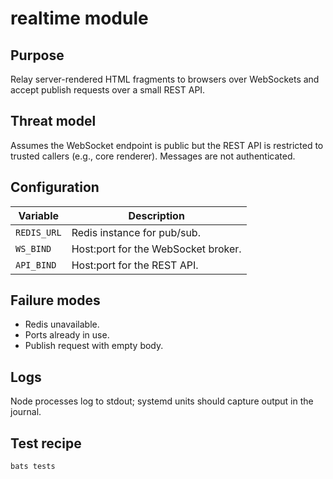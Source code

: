 # realtime module

## Purpose
Relay server-rendered HTML fragments to browsers over WebSockets and accept
publish requests over a small REST API.

## Threat model
Assumes the WebSocket endpoint is public but the REST API is restricted to
trusted callers (e.g., core renderer). Messages are not authenticated.

## Configuration
| Variable | Description |
| --- | --- |
| `REDIS_URL` | Redis instance for pub/sub. |
| `WS_BIND` | Host:port for the WebSocket broker. |
| `API_BIND` | Host:port for the REST API. |

## Failure modes
* Redis unavailable.
* Ports already in use.
* Publish request with empty body.

## Logs
Node processes log to stdout; systemd units should capture output in the
journal.

## Test recipe
```
bats tests
```
